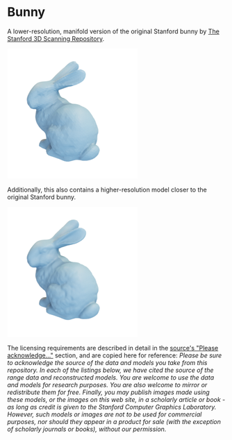 # Bunny

A lower-resolution, manifold version of the original Stanford bunny by [The Stanford 3D Scanning Repository](http://graphics.stanford.edu/data/3Dscanrep/).

![bunny](bunny.png)

Additionally, this also contains a higher-resolution model closer to the original Stanford bunny.

![bunny_hr](bunny_hr.png)

The licensing requirements are described in detail in the [source's "Please acknowledge..."](http://graphics.stanford.edu/data/3Dscanrep/) section, and are copied here for reference:
_Please be sure to acknowledge the source of the data and models you take from this repository. In each of the listings below, we have cited the source of the range data and reconstructed models. You are welcome to use the data and models for research purposes. You are also welcome to mirror or redistribute them for free. Finally, you may publish images made using these models, or the images on this web site, in a scholarly article or book - as long as credit is given to the Stanford Computer Graphics Laboratory. However, such models or images are not to be used for commercial purposes, nor should they appear in a product for sale (with the exception of scholarly journals or books), without our permission._

